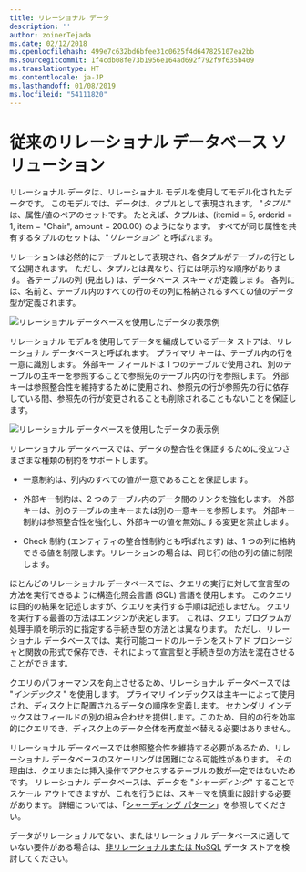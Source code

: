 ```yaml
---
title: リレーショナル データ
description: ''
author: zoinerTejada
ms.date: 02/12/2018
ms.openlocfilehash: 499e7c632bd6bfee31c0625f4d647825107ea2bb
ms.sourcegitcommit: 1f4cdb08fe73b1956e164ad692f792f9f635b409
ms.translationtype: HT
ms.contentlocale: ja-JP
ms.lasthandoff: 01/08/2019
ms.locfileid: "54111820"
---
```

# <a name="traditional-relational-database-solutions"></a>従来のリレーショナル データベース ソリューション

リレーショナル データは、リレーショナル モデルを使用してモデル化されたデータです。 このモデルでは、データは、タプルとして表現されます。 "*タプル*" は、属性/値のペアのセットです。 たとえば、タプルは、(itemid = 5, orderid = 1, item = "Chair", amount = 200.00) のようになります。 すべてが同じ属性を共有するタプルのセットは、"*リレーション*" と呼ばれます。

リレーションは必然的にテーブルとして表現され、各タプルがテーブルの行として公開されます。 ただし、タプルとは異なり、行には明示的な順序があります。 各テーブルの列 (見出し) は、データベース スキーマが定義します。 各列には、名前と、テーブル内のすべての行のその列に格納されるすべての値のデータ型が定義されます。

![リレーショナル データベースを使用したデータの表示例](../images/example-relational.png)

リレーショナル モデルを使用してデータを編成しているデータ ストアは、リレーショナル データベースと呼ばれます。 プライマリ キーは、テーブル内の行を一意に識別します。 外部キー フィールドは 1 つのテーブルで使用され、別のテーブルの主キーを参照することで参照先のテーブル内の行を参照します。 外部キーは参照整合性を維持するために使用され、参照元の行が参照先の行に依存している間、参照先の行が変更されることも削除されることもないことを保証します。

![リレーショナル データベースを使用したデータの表示例](../images/example-relational2.png)

リレーショナル データベースでは、データの整合性を保証するために役立つさまざまな種類の制約をサポートします。

- 一意制約は、列内のすべての値が一意であることを保証します。

- 外部キー制約は、2 つのテーブル内のデータ間のリンクを強化します。 外部キーは、別のテーブルの主キーまたは別の一意キーを参照します。 外部キー制約は参照整合性を強化し、外部キーの値を無効にする変更を禁止します。

- Check 制約 (エンティティの整合性制約とも呼ばれます) は、1 つの列に格納できる値を制限します。リレーションの場合は、同じ行の他の列の値に制限します。

ほとんどのリレーショナル データベースでは、クエリの実行に対して宣言型の方法を実行できるように構造化照会言語 (SQL) 言語を使用します。 このクエリは目的の結果を記述しますが、クエリを実行する手順は記述しません。 クエリを実行する最善の方法はエンジンが決定します。 これは、クエリ プログラムが処理手順を明示的に指定する手続き型の方法とは異なります。 ただし、リレーショナル データベースでは、実行可能コードのルーチンをストアド プロシージャと関数の形式で保存でき、それによって宣言型と手続き型の方法を混在させることができます。

クエリのパフォーマンスを向上させるため、リレーショナル データベースでは "*インデックス* " を使用します。 プライマリ インデックスは主キーによって使用され、ディスク上に配置されるデータの順序を定義します。 セカンダリ インデックスはフィールドの別の組み合わせを提供します。このため、目的の行を効率的にクエリでき、ディスク上のデータ全体を再度並べ替える必要はありません。

リレーショナル データベースでは参照整合性を維持する必要があるため、リレーショナル データベースのスケーリングは困難になる可能性があります。 その理由は、クエリまたは挿入操作でアクセスするテーブルの数が一定ではないためです。 リレーショナル データベースは、データを "*シャーディング*" することでスケール アウトできますが、これを行うには、スキーマを慎重に設計する必要があります。 詳細については、「[シャーディング パターン](../../patterns/sharding.md)」を参照してください。

データがリレーショナルでない、またはリレーショナル データベースに適していない要件がある場合は、[非リレーショナルまたは NoSQL](../big-data/non-relational-data.md) データ ストアを検討してください。
